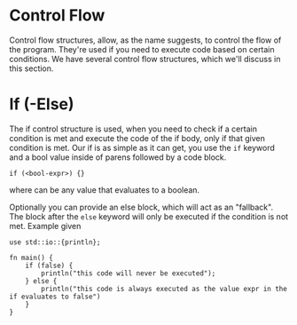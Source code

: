 # Control Flow
Control flow structures, allow, as the name suggests, to control the flow of the program. They're used if you need to execute code based on certain conditions.
We have several control flow structures, which we'll discuss in this section.

# If (-Else)
The if control structure is used, when you need to check if a certain condition is met and execute the code of the if body, only if that given condition is met.
Our if is as simple as it can get, you use the `if` keyword and a bool value inside of parens followed by a code block.
```duck
if (<bool-expr>) {}
```
where <bool-expr> can be any value that evaluates to a boolean.

Optionally you can provide an else block, which will act as an "fallback". The block after the `else` keyword will only be executed if the condition is not met.
Example given
```duck
use std::io::{println};

fn main() {
    if (false) {
        println("this code will never be executed");
    } else {
        println("this code is always executed as the value expr in the if evaluates to false")
    }
}
```
